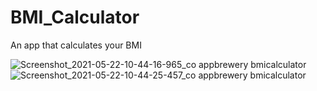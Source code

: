 # BMI_Calculator
An app that calculates your BMI


![Screenshot_2021-05-22-10-44-16-965_co appbrewery bmicalculator](https://user-images.githubusercontent.com/75268931/119226870-db769600-bb28-11eb-8aa3-8245f8a4c2e6.jpg)
![Screenshot_2021-05-22-10-44-25-457_co appbrewery bmicalculator](https://user-images.githubusercontent.com/75268931/119226873-e0d3e080-bb28-11eb-804f-7548ca6e59d5.jpg)

